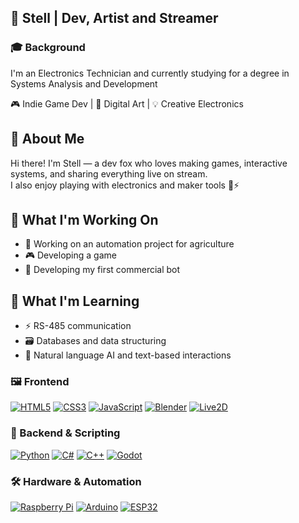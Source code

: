 ## 🦊 Stell | Dev, Artist and Streamer
### 🎓 Background
I'm an Electronics Technician and currently studying for a degree in Systems Analysis and Development

🎮 Indie Game Dev | 🎨 Digital Art | 💡 Creative Electronics

## 📌 About Me
Hi there! I'm Stell — a dev fox who loves making games, interactive systems, and sharing everything live on stream.  
I also enjoy playing with electronics and maker tools 🧪⚡

## 🎯 What I'm Working On
- 🌱 Working on an automation project for agriculture 
- 🎮 Developing a game 
- 🤖 Developing my first commercial bot

## 🧠 What I'm Learning
- ⚡ RS-485 communication
- 🗃️ Databases and data structuring  
- 🤖 Natural language AI and text-based interactions

### 🖼️ Frontend
[![HTML5](https://img.shields.io/badge/-HTML5-E34F26?logo=html5&logoColor=white&style=flat-square)](#)
[![CSS3](https://img.shields.io/badge/-CSS3-1572B6?logo=css3&logoColor=white&style=flat-square)](#)
[![JavaScript](https://img.shields.io/badge/-JavaScript-F7DF1E?logo=javascript&logoColor=black&style=flat-square)](#)
[![Blender](https://img.shields.io/badge/-Blender-F5792A?logo=blender&logoColor=white&style=flat-square)](#)
[![Live2D](https://img.shields.io/badge/-Live2D-00B4FF?logo=live2d&logoColor=white&style=flat-square)](#)

### 🧩 Backend & Scripting
[![Python](https://img.shields.io/badge/-Python-3776AB?logo=python&logoColor=white&style=flat-square)](#)
[![C#](https://img.shields.io/badge/-CSharp-239120?logo=csharp&logoColor=white&style=flat-square)](#)
[![C++](https://img.shields.io/badge/-C++-00599C?logo=cplusplus&logoColor=white&style=flat-square)](#)
[![Godot](https://img.shields.io/badge/-Godot-478CBF?logo=godot-engine&logoColor=white&style=flat-square)](#)

### 🛠️ Hardware & Automation
[![Raspberry Pi](https://img.shields.io/badge/-RaspberryPi-C51A4A?logo=raspberrypi&logoColor=white&style=flat-square)](#)
[![Arduino](https://img.shields.io/badge/-Arduino-00979D?logo=arduino&logoColor=white&style=flat-square)](#)
[![ESP32](https://img.shields.io/badge/-ESP32-323232?logo=espressif&logoColor=white&style=flat-square)](#)

